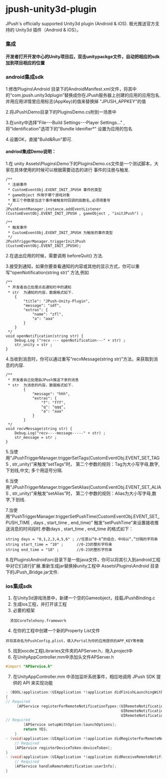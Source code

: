 jpush-unity3d-plugin
====================

JPush's officially supported Unity3d plugin (Android &amp; iOS). 极光推送官方支持的 Unity3d 插件（Android &amp; iOS）。
### 集成
#### 开发者打开开发中心的Unity项目后，双击unitypackge文件，自动把相应的sdk加到项目相应的位置

### android集成sdk
1.修改Plugins\Android 目录下的AndroidManifest.xml文件，将其中的“com.jpush.unity3dplugin”替换成你在JPush服务器上创建的应用的应用包名.并用应用详情里应用标志(AppKey)的值来替换掉 "JPUSH_APPKEY"的值<br>

2.将JPush\Demo目录下的PluginsDemo.cs附到一场景中<br>

3.在unity中选择"File---Build Settings---Player Settings..." ,将"Identification"选项下的"Bundle Idenifier*" 设置为应用的包名<br>

4.设置OK，直接"Build&Run"即可.

#### andriod集成Demo说明：
1.在 unity Assets\Plugins\Demo下的PluginsDemo.cs文件是一个测试脚本，大家在具体使用的时候可以根据需要动态的进行
事件的注册与触发.
```
/**
 * 注册事件 
 * CustomEventObj.EVENT_INIT_JPUSH 事件的类型
 * gameObject 作用于哪个游戏对象
 * 第三个参数是当这个事件被触发时回调的函数名,必须得重写
 */
JPushEventManager.instance.addEventListener (CustomEventObj.EVENT_INIT_JPUSH , gameObject , "initJPush") ;

/**
 * 触发事件
 * CustomEventObj.EVENT_INIT_JPUSH 为触发的事件类型
 */
JPushTriggerManager.triggerInitJPush (CustomEventObj.EVENT_INIT_JPUSH);
```
2.在退出应用的时候，需要调用 beforeQuit() 方法.<br>

3.接受到通知，如果你要查看通知的内容或其他的显示方式，你可以重写“openNotification(string str)” 方法,例如
```
/**
 * 开发者自己处理点击通知栏中的通知
 * str  为通知的内容，数据格式如下.
    {
  	    "title": "JPush-Unity-Plugin",
  	    "message": "sdf",
  	    "extras": {
  	        "name": "zfl",
  	        "a": "aaa"
  	    }
  	}
 */
void openNotification(string str) {
	Debug.Log ("recv --- openNotification---" + str) ;
	str_unity = str ;
}
```
4.当收到消息时，你可以通过重写“recvMessage(string str)”方法，来获取到消息的内容.
```
/**
 * 开发者自己处理由JPush推送下来的消息
 * str  为消息的内容，数据格式如下.
		{
		    "message": "hhh",
		    "extras": {
		        "f": "fff",
		        "q": "qqq",
		        "a": "aaa"
		    }
		}
 */
void recvMessage(string str) {
	Debug.Log("recv----message-----" + str) ; 
	str_message = str ;
} 
```
5.当使用“JPushTriggerManager.triggerSetTags(CustomEventObj.EVENT_SET_TAGS , str_unity)”来触发“setTags”时，
第二个参数的规则：Tag为大小写字母,数字,下划线,中文; 多个用逗号分隔.<br>

6.当使用“JPushTriggerManager.triggerSetAlias(CustomEventObj.EVENT_SET_ALIAS , str_unity)”来触发“setAlias”时，
第二个参数的规则：Alias为大小写字母,数字,下划线.<br>

7.当使用“PushTriggerManager.triggerSetPushTime(CustomEventObj.EVENT_SET_PUSH_TIME , days , start_time , end_time)”
触发“setPushTime”来设置接收推送消息的时间段时.参数days , start_time , end_time 的格式如下：
``` 
string days = "0,1,2,3,4,5,6" ; //任意以“0-6”的组合，中间以“,”分隔的字符串
string start_time = "10" ;      //0-23的整形字符串
string end_time = "18" ;        //0-23的整形字符串
```
8.在Plugins\Android\src目录下是一些java文件，你可以将其引入到android工程中对它们进行扩展.重新生成jar替换掉unity工程中
Assets\Plugins\Android 目录下的JPush_Bridge.jar文件.

### ios集成sdk
1. 在Unity3d游戏场景中，新建一个空的Gameobject，挂载JPushBinding.c
2. 生成ios工程，并打开该工程
3. 必要的框架

  ```
    添加CoreTelehony.framework
  ```
  
4. 在你的工程中创建一个新的Property List文件

  ```
  并将其命名为PushConfig.plist，填入Portal为你的应用提供的APP_KEY等参数
  ```
  
5. 找到xocde工程Libraries文件夹的APServer.h，拖入project中
6. 在UnityAppController.mm中添加头文件APServer.h

  ```objective-c
  #import "APService.h"
  ```

7. 在UnityAppController.mm 中添加监听系统事件，相应地调用 JPush SDK 提供的 API 来实现功能

  ```objective-c
  - (BOOL)application:(UIApplication *)application didFinishLaunchingWithOptions:(NSDictionary *)launchOptions
  {
  // Required
       [APService registerForRemoteNotificationTypes:(UIRemoteNotificationTypeBadge |
                                                      UIRemoteNotificationTypeSound |
                                                      UIRemoteNotificationTypeAlert)];
  // Required
          [APService setupWithOption:launchOptions];
          return YES;
      }
  - (void)application:(UIApplication *)application didRegisterForRemoteNotificationsWithDeviceToken:(NSData *)deviceToken {
      // Required
      [APService registerDeviceToken:deviceToken];
  }
  - (void)application:(UIApplication *)application didReceiveRemoteNotification:(NSDictionary *)userInfo {
      // Required
      [APService handleRemoteNotification:userInfo];
  }
  ```
